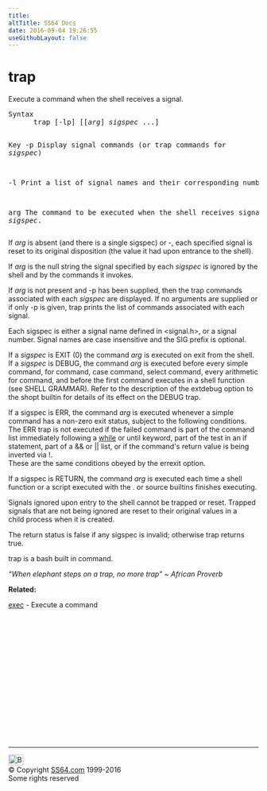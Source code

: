 ```yaml
---
title:
altTitle: SS64 Docs
date: 2016-09-04 19:26:55
useGithubLayout: false
---
```

<!-- #BeginLibraryItem "/Library/head_osx.lbi" --><!-- #EndLibraryItem --><h1>trap</h1> 
<p>Execute a command when the shell receives a signal.</p>
<pre>Syntax
      trap [-lp] [[<i>arg</i>] <i>sigspec</i> ...]

Key
   -p   Display signal commands (or trap commands for <i>sigspec</i>)

   -l   Print a list of signal names and their corresponding numbers.

   arg  The command to be executed when the shell receives signal(s) <i>sigspec</i>.
</pre>
<p>  If <span class="code"><i>arg</i></span> is absent (and there is a single sigspec) or -, each specified signal is reset to its original
disposition (the value it had upon entrance to the shell). </p>
<p>If <span class="code"><i>arg</i></span> is the null string the signal specified by each <i>sigspec</i> is ignored by the shell and by the commands it invokes.</p>
<p> If <span class="code"><i>arg</i></span> is not present and -p has been supplied, then the trap commands associated with each <i>sigspec</i> are displayed. If no arguments are supplied or if only -p is given, trap prints the list of 
commands associated with each signal. </p>
<p>Each sigspec is either a signal name defined in &lt;signal.h&gt;, or a signal number. Signal names are case insensitive and the SIG prefix is optional. </p>
<p>If a <i>sigspec </i>is EXIT (0) the command <span class="code"><i>arg</i></span> is executed on exit from the shell. <br>
If a
<i>sigspec</i> is DEBUG, the command <span class="code"><i>arg</i></span> is executed before every simple command, for command, case command, select command, every arithmetic for command, and before the first command executes
in a shell function (see SHELL GRAMMAR). Refer to the description of the extdebug option to the shopt builtin for details of its effect on the DEBUG trap. </p>
<p>If a sigspec is ERR,
the command <span class="code"><i>arg</i></span> is executed whenever a simple command has a non-zero exit status, subject to the following conditions. The ERR trap is not executed if the failed command is part of the
command list immediately following a <a href="while.html">while</a> or until keyword, part of the test in an if statement, part of a &amp;&amp; or || list, or if the command's return value is being inverted via !.<br>
These are the same conditions obeyed by the errexit option. </p>
<p>If a sigspec is RETURN, the command <span class="code"><i>arg</i></span> is executed each time a shell function or a script executed with the . or source 
builtins finishes executing. </p>
<p>Signals ignored upon entry to the shell cannot be trapped or reset. Trapped signals that are not being ignored are reset to their original values in a<br>
child process when it is created. </p>
<p>The return status is false if any sigspec is invalid; otherwise trap returns true.</p>
<p>trap is a bash built in command.</p>
<p class="quote"><i>“When elephant steps on a trap, no more trap” ~ African Proverb</i></p>
<p><b>Related:</b></p>
<p>
  <a href="exec.html">exec</a> - Execute a command</p><!-- #BeginLibraryItem "/Library/foot_osx.lbi" --><p>
<!-- OSX300 -->
<ins class="adsbygoogle" style="display:inline-block;width:300px;height:250px" data-ad-client="ca-pub-6140977852749469" data-ad-slot="1823340303"></ins>
<script>
(adsbygoogle = window.adsbygoogle || []).push({});
</script></p>
<hr>
<div id="bl" class="footer"><a href="trap.html#"><img src="../images/top.png" width="30" height="22" alt="Back to the Top"></a></div>
<div id="br" class="footer, tagline">© Copyright <a href="../index.html">SS64.com</a> 1999-2016<br>
Some rights reserved</div><!-- #EndLibraryItem -->
